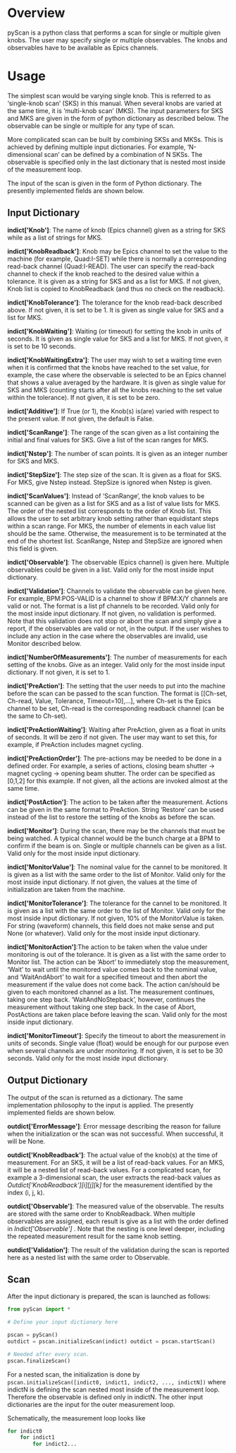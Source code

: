 # Overview
pyScan is a python class that performs a scan for single or multiple given knobs. The user may specify single or multiple observables. The knobs and observables have to be available as Epics channels.

# Usage
The simplest scan would be varying single knob. This is referred to as ‘single-knob scan’ (SKS) in this manual. When several knobs are varied at the same time, it is ‘multi-knob scan’ (MKS). The input parameters for SKS and MKS are given in the form of python dictionary as described below. The observable can be single or multiple for any type of scan.

More complicated scan can be built by combining SKSs and MKSs. This is achieved by defining multiple input dictionaries. For example, ‘N-dimensional scan’ can be defined by a combination of N SKSs. The observable is specified only in the last dictionary that is nested most inside of the measurement loop.

The input of the scan is given in the form of Python dictionary. The presently implemented fields are shown below.

## Input Dictionary
__indict['Knob']__: The name of knob (Epics channel) given as a string for SKS while as a list of strings for MKS.

__indict['KnobReadback']__: Knob may be Epics channel to set the value to the machine (for example, Quad:I-SET) while there is normally a corresponding read-back channel (Quad:I-READ). The user can specify the read-back channel to check if the knob reached to the desired value within a tolerance. It is given as a string for SKS and as a list for MKS. If not given, Knob list is copied to KnobReadback (and thus no check on the readback).

__indict['KnobTolerance']__: The tolerance for the knob read-back described above. If not given, it is set to be 1. It is given as single value for SKS and a list for MKS.

__indict['KnobWaiting']__: Waiting (or timeout) for setting the knob in units of seconds. It is given as single value for SKS and a list for MKS. If not given, it is set to be 10 seconds.

__indict['KnobWaitingExtra']__: The user may wish to set a waiting time even when it is confirmed that the knobs have reached to the set value, for example, the case where the observable is selected to be an Epics channel that shows a value averaged by the hardware. It is given as single value for SKS and MKS (counting starts after all the knobs reaching to the set value within the tolerance). If not given, it is set to be zero.

__indict['Additive']__: If True (or 1), the Knob(s) is(are) varied with respect to the present value. If not given, the default is False.

__indict['ScanRange']__: The range of the scan given as a list containing the initial and final values for SKS. Give a list of the scan ranges for MKS.

__indict['Nstep']__: The number of scan points. It is given as an integer number for SKS and MKS.

__indict['StepSize']__: The step size of the scan. It is given as a float for SKS. For MKS, give Nstep instead. StepSize is ignored when Nstep is given.

__indict['ScanValues']__: Instead of ‘ScanRange’, the knob values to be scanned can be given as a list for SKS and as a list of value lists for MKS. The order of the nested list corresponds to the order of Knob list. This allows the user to set arbitrary knob setting rather than equidistant steps within a scan range. For MKS, the number of elements in each value list should be the same. Otherwise, the measurement is to be terminated at the end of the shortest list. ScanRange, Nstep and StepSize are ignored when this field is given.

__indict['Observable']__: The observable (Epics channel) is given here. Multiple observables could be given in a list. Valid only for the most inside input dictionary.

__indict['Validation']__: Channels to validate the observable can be given here. For example, BPM:POS-VALID is a channel to show if BPM:X/Y channels are valid or not. The format is a list pf channels to be recorded. Valid only for the most inside input dictionary. If not given, no validation is performed. Note that this validation does not stop or abort the scan and simply give a report, if the observables are valid or not, in the output. If the user wishes to include any action in the case where the observables are invalid, use Monitor described below.

__indict['NumberOfMeasurements']__: The number of measurements for each setting of the knobs. Give as an integer. Valid only for the most inside input dictionary. If not given, it is set to 1.

__indict['PreAction']__: The setting that the user needs to put into the machine before the scan can be passed to the scan function. The format is [[Ch-set, Ch-read, Value, Tolerance, Timeout=10],...], where Ch-set is the Epics channel to be set, Ch-read is the corresponding readback channel (can be the same to Ch-set).

__indict['PreActionWaiting']__: Waiting after PreAction, given as a float in units of seconds. It will be zero if not given. The user may want to set this, for example, if PreAction includes magnet cycling.

__indict['PreActionOrder']__: The pre-actions may be needed to be done in a defined order. For example, a series of actions, closing beam shutter -> magnet cycling -> opening beam shutter. The order can be specified as [0,1,2] for this example. If not given, all the actions are invoked almost at the same time.

__indict['PostAction']__: The action to be taken after the measurement. Actions can be given in the same format to PreAction. String ‘Restore’ can be used instead of the list to restore the setting of the knobs as before the scan.

__indict['Monitor']__: During the scan, there may be the channels that must be being watched. A typical channel would be the bunch charge at a BPM to confirm if the beam is on. Single or multiple channels can be given as a list. Valid only for the most inside input dictionary.

__indict['MonitorValue']__: The nominal value for the cannel to be monitored. It is given as a list with the same order to the list of Monitor. Valid only for the most inside input dictionary. If not given, the values at the time of initialization are taken from the machine.

__indict['MonitorTolerance']__: The tolerance for the cannel to be monitored. It is given as a list with the same order to the list of Monitor. Valid only for the most inside input dictionary. If not given, 10% of the MonitorValue is taken. For string (waveform) channels, this field does not make sense and put None (or whatever). Valid only for the most inside input dictionary.

__indict['MonitorAction']__:The action to be taken when the value under monitoring is out of the tolerance. It is given as a list with the same order to Monitor list. The action can be ‘Abort’ to immediately stop the measurement, ‘Wait’ to wait until the monitored value comes back to the nominal value, and ‘WaitAndAbort’ to wait for a specified timeout and then abort the measurement if the value does not come back. The action can/should be given to each monitored channel as a list. The measurement continues, taking one step back. ‘WaitAndNoStepback’, however, continues the measurement without taking one step back. In the case of Abort, PostActions are taken place before leaving the scan. Valid only for the most inside input dictionary.

__indict['MonitorTimeout']__: Specify the timeout to abort the measurement in units of seconds. Single value (float) would be enough for our purpose even when several channels are under monitoring. If not given, it is set to be 30 seconds. Valid only for the most inside input dictionary.

## Output Dictionary
The output of the scan is returned as a dictionary. The same implementation philosophy to the input is applied. The presently implemented fields are shown below.

__outdict['ErrorMessage']__: Error message describing the reason for failure when the initialization or the scan was not successful. When successful, it will be None.

__outdict['KnobReadback']__: The actual value of the knob(s) at the time of measurement. For an SKS, it will be a list of read-back values. For an MKS, it will be a nested list of read-back values. For a complicated scan, for example a 3-dimensional scan, the user extracts the read-back values as _Outdict['KnobReadback'][i][j][k]_ for the measurement identified by the index (i, j, k).

__outdict['Observable']__: The measured value of the observable. The results are stored with the same order to KnobReadback. When multiple observables are assigned, each result is give as a list with the order defined in _Indict['Observable']_ . Note that the nesting is one level deeper, including the repeated measurement result for the same knob setting.

__outdict['Validation']__: The result of the validation during the scan is reported here as a nested list with the same order to Observable.

## Scan
After the input dictionary is prepared, the scan is launched as follows:

```Python
from pyScan import *

# Define your input dictionary here

pscan = pyScan()
outdict = pscan.initializeScan(indict) outdict = pscan.startScan()

# Needed after every scan.
pscan.finalizeScan()
```

For a nested scan, the initialization is done by `pscan.initializeScan([indict0, indict1, indict2, ..., indictN])` where indictN is defining the scan nested most inside of the measurement loop. Therefore the observable is defined only in indictN. The other input dictionaries are the input for the outer measurement loop.

Schematically, the measurement loop looks like
```Python
for indict0
    for indict1
        for indict2...
```
